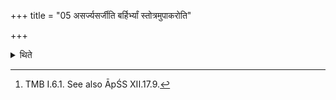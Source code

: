 +++
title = "05 असर्ज्यसर्जीति बर्हिर्भ्यां स्तोत्रमुपाकरोति"

+++

<details><summary>थिते</summary>

5. With asarjyasarji...[^1] the Adhvaryu bespeaks (the first Ājya-) stotra by means of two blades of sacrificial grass.  

[^1]: TMB I.6.1. See also ĀpŚS XII.17.9.   
</details>
